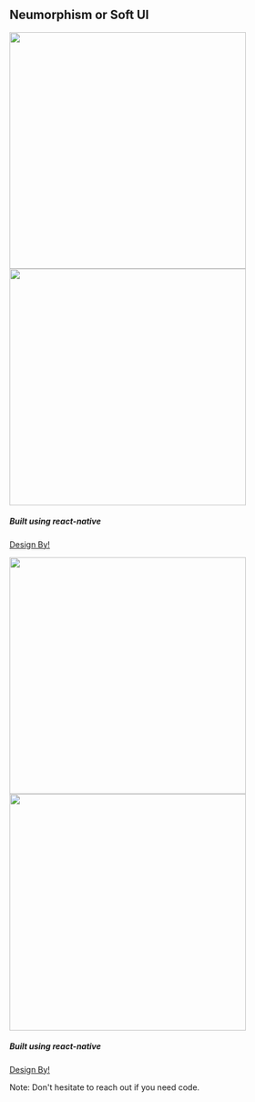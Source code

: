 ## Neumorphism or Soft UI 

<img src="readme/player.png" width="415"/> <img src="readme/album.png" width="415"/> 

##### Built using react-native

[Design By!](https://dribbble.com/shots/9517002--Light-Mode-Simple-Music-Player)


<img src="readme/data.png" width="415"/> <img src="readme/news.png" width="415"/> 



##### Built using react-native

[Design By!](https://www.uplabs.com/posts/coronavirus-worldometer-ui-kit-adobe-xd)


Note: Don't hesitate to reach out if you need code. 
